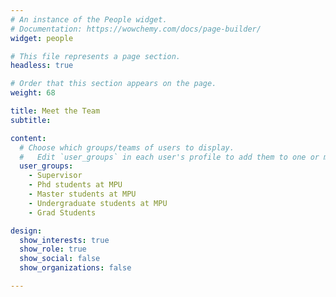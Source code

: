 ```yaml
---
# An instance of the People widget.
# Documentation: https://wowchemy.com/docs/page-builder/
widget: people

# This file represents a page section.
headless: true

# Order that this section appears on the page.
weight: 68

title: Meet the Team
subtitle:

content:
  # Choose which groups/teams of users to display.
  #   Edit `user_groups` in each user's profile to add them to one or more of these groups.
  user_groups:
    - Supervisor
    - Phd students at MPU
    - Master students at MPU
    - Undergraduate students at MPU
    - Grad Students

design:
  show_interests: true
  show_role: true
  show_social: false
  show_organizations: false

---
```


